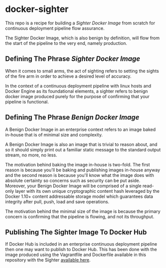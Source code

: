 # docker-sighter

This repo is a recipe for building a *Sighter Docker Image* from scratch for continuous deployment pipeline flow assurance.

The Sighter Docker Image, which is also benign by definition, will flow from the start of the pipeline to the very end, namely production.

## Defining The Phrase *Sighter Docker Image*

When it comes to small arms, the act of sighting refers to setting the sights of the fire arm in order to achieve a desired level of accuracy.

In the context of a continuous deployment pipeline with linux hosts and Docker Engine as its foundational elements, a sighter refers to benign docker 
image produced purely for the purpose of confirming that your pipeline is functional.

## Defining The Phrase *Benign Docker Image*

A Benign Docker Image in an enterprise context refers to an image baked in-house that is of minimal size and complexity.

A Benign Docker Image is also an image that is trivial to reason about, and so it should simply print out a familiar static message to the standard 
output stream, no more, no less.

The motivation behind baking the image in-house is two-fold. The first reason is because you'll be baking and publishing images in-house anyway and 
the second reason is because you'll know what the image does with absolute certainty so concerns such as security can be put aside. Moreover, your 
Benign Docker Image will be comprised of a single read-only layer with its own unique cryptographic content hash leveraged by the Docker 1.10+ 
content addressable storage model which guarantees data integrity after pull, push, load and save operations.    

The motivation behind the minimal size of the image is because the primary concern is confirming that the pipeline is flowing, and not its throughput.

## Publishing The Sighter Image To Docker Hub

If Docker Hub is included in an enterprise continuous deployment pipeline then one may want to publish to Docker Hub. This has been done with the
image produced using the Vagrantfile and Dockerfile available in this repository with the Sighter 
[available here](https://hub.docker.com/r/nicodewet/sighter/ "Docker Sighter Image").
